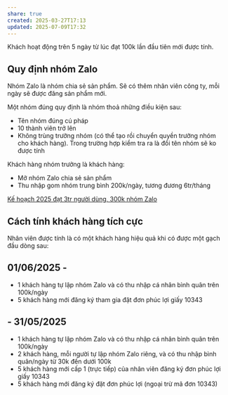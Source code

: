 ```yaml
---
share: true
created: 2025-03-27T17:13
updated: 2025-07-09T17:32
---
```

Khách hoạt động trên 5 ngày từ lúc đạt 100k lần đầu tiên mới được tính.

## Quy định nhóm Zalo
Nhóm Zalo là nhóm chia sẻ sản phẩm. Sẽ có thêm nhân viên công ty, mỗi ngày sẽ được đăng sản phẩm mới.

Một nhóm đúng quy định là nhóm thoả những điều kiện sau:
- Tên nhóm đúng cú pháp
- 10 thành viên trở lên
- Không trùng trưởng nhóm (có thể tạo rồi chuyển quyền trưởng nhóm cho khách hàng). Trong trường hợp kiểm tra ra là đổi tên nhóm sẽ ko được tính 

Khách hàng nhóm trưởng là khách hàng:
- Mở nhóm Zalo chia sẻ sản phẩm
- Thu nhập gom nhóm trung bình 200k/ngày, tương đương 6tr/tháng

[Kế hoạch 2025 đạt 3tr người dùng, 300k nhóm Zalo](../K%E1%BA%BF%20ho%E1%BA%A1ch%202025%20%C4%91%E1%BA%A1t%203tr%20ng%C6%B0%E1%BB%9Di%20d%C3%B9ng,%20300k%20nh%C3%B3m%20Zalo.md)

## Cách tính khách hàng tích cực
Nhân viên được tính là có một khách hàng hiệu quả khi có được một gạch đầu dòng sau:

## 01/06/2025 -
- 1 khách hàng tự lập nhóm Zalo và có thu nhập cá nhân bình quân trên 100k/ngày
- 5 khách hàng mới đăng ký tham gia đặt đơn phúc lợi giấy 10343

## - 31/05/2025
- 1 khách hàng tự lập nhóm Zalo và có thu nhập cá nhân bình quân trên 100k/ngày
- 2 khách hàng, mỗi người tự lập nhóm Zalo riêng, và có thu nhập bình quân/ngày từ 30k đến dưới 100k
- 5 khách hàng mới cấp 1 (trực tiếp) của nhân viên đăng ký đơn phúc lợi giấy 10343
- 5 khách hàng mới đăng ký đặt đơn phúc lợi (ngoại trừ mã đơn 10343)
